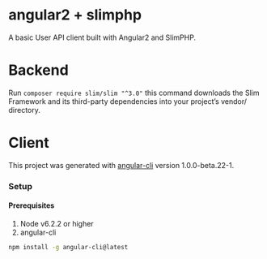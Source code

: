 # angular2 + slimphp

A basic User API client built with Angular2 and SlimPHP.

# Backend

Run `composer require slim/slim "^3.0"` this command downloads the Slim Framework and its third-party dependencies into your project’s vendor/ directory.

# Client

This project was generated with [angular-cli](https://github.com/angular/angular-cli) version 1.0.0-beta.22-1.

###  Setup

####  Prerequisites

1. Node v6.2.2 or higher
2. angular-cli

 ```bash
npm install -g angular-cli@latest